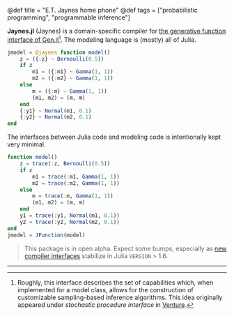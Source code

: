 @def title = "E.T. Jaynes home phone"
@def tags = ["probabilistic programming", "programmable inference"]

**Jaynes.jl** (Jaynes) is a domain-specific compiler for [the generative function interface of Gen.jl](https://www.gen.dev/dev/ref/gfi/#Generative-function-interface-1)[^1]. The modeling language is (mostly) all of Julia.

```julia
jmodel = @jaynes function model()
    z = ({:z} ~ Bernoulli(0.5))
    if z
        m1 = ({:m1} ~ Gamma(1, 1))
        m2 = ({:m2} ~ Gamma(1, 1))
    else
        m = ({:m} ~ Gamma(1, 1))
        (m1, m2) = (m, m)
    end
    {:y1} ~ Normal(m1, 0.1)
    {:y2} ~ Normal(m2, 0.1)
end
```

The interfaces between Julia code and modeling code is intentionally kept very minimal.

```julia
function model()
    z = trace(:z, Bernoulli(0.5))
    if z
        m1 = trace(:m1, Gamma(1, 1))
        m2 = trace(:m2, Gamma(1, 1))
    else
        m = trace(:m, Gamma(1, 1))
        (m1, m2) = (m, m)
    end
    y1 = trace(:y1, Normal(m1, 0.1))
    y2 = trace(:y2, Normal(m2, 0.1))
end
jmodel = JFunction(model)
```

> This package is in open alpha. Expect some bumps, especially as [new compiler interfaces](https://github.com/Keno/Compiler3.jl) stabilize in Julia `VERSION` > 1.6.

---

[^1]: Roughly, this interface describes the set of capabilities which, when implemented for a model class, allows for the construction of customizable sampling-based inference algorithms. This idea originally appeared under _stochastic procedure interface_ in [Venture](https://arxiv.org/abs/1404.0099).
